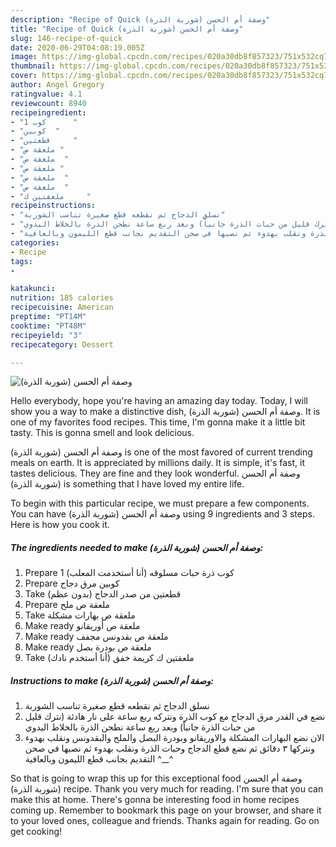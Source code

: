 ```yaml
---
description: "Recipe of Quick وصفة أم الحسن (شوربة الذرة)"
title: "Recipe of Quick وصفة أم الحسن (شوربة الذرة)"
slug: 146-recipe-of-quick
date: 2020-06-29T04:08:19.005Z
image: https://img-global.cpcdn.com/recipes/020a30db8f857323/751x532cq70/الصورة-الرئيسية-لوصفةوصفة-أم-الحسن-شوربة-الذرة.jpg
thumbnail: https://img-global.cpcdn.com/recipes/020a30db8f857323/751x532cq70/الصورة-الرئيسية-لوصفةوصفة-أم-الحسن-شوربة-الذرة.jpg
cover: https://img-global.cpcdn.com/recipes/020a30db8f857323/751x532cq70/الصورة-الرئيسية-لوصفةوصفة-أم-الحسن-شوربة-الذرة.jpg
author: Angel Gregory
ratingvalue: 4.1
reviewcount: 8940
recipeingredient:
- "1 كوب      "
- "كوبين  "
- "قطعتين     "
- "ملعقة ص "
- "ملعقة ص  "
- "ملعقة ص "
- "ملعقة ص  "
- "ملعقة ص  "
- "ملعقتين ك     "
recipeinstructions:
- "نسلق الدجاج ثم نقطعه قطع صغيرة تناسب الشوربة"
- "نضع في القدر مرق الدجاج مع كوب الذرة ونتركه ربع ساعة على نار هادئة (نترك قليل من حبات الذرة جانباً) وبعد ربع ساعة نطحن الذرة بالخلاط اليدوي"
- "الان نضع البهارات المشكلة والاوريقانو وبودرة البصل والملح والبقدونس ونقلب بهدوء ونتركها ٣ دقائق ثم نضع قطع الدجاج وحبات الذرة ونقلب بهدوء ثم نصبها في صحن التقديم بجانب قطع الليمون وبالعافية ^__^"
categories:
- Recipe
tags:
- 

katakunci:  
nutrition: 185 calories
recipecuisine: American
preptime: "PT14M"
cooktime: "PT48M"
recipeyield: "3"
recipecategory: Dessert

---
```



![وصفة أم الحسن (شوربة الذرة)](https://img-global.cpcdn.com/recipes/020a30db8f857323/751x532cq70/الصورة-الرئيسية-لوصفةوصفة-أم-الحسن-شوربة-الذرة.jpg)

Hello everybody, hope you're having an amazing day today. Today, I will show you a way to make a distinctive dish, وصفة أم الحسن (شوربة الذرة). It is one of my favorites food recipes. This time, I'm gonna make it a little bit tasty. This is gonna smell and look delicious.

وصفة أم الحسن (شوربة الذرة) is one of the most favored of current trending meals on earth. It is appreciated by millions daily. It is simple, it's fast, it tastes delicious. They are fine and they look wonderful. وصفة أم الحسن (شوربة الذرة) is something that I have loved my entire life.




To begin with this particular recipe, we must prepare a few components. You can have وصفة أم الحسن (شوربة الذرة) using 9 ingredients and 3 steps. Here is how you cook it.

<!--inarticleads1-->

##### The ingredients needed to make وصفة أم الحسن (شوربة الذرة):

1. Prepare 1 كوب ذرة حبات مسلوقه (أنا أستخدمت المعلب)
1. Prepare كوبين مرق دجاج
1. Take قطعتين من صدر الدجاج (بدون عظم)
1. Prepare ملعقة ص ملح
1. Take ملعقة ص بهارات مشكلة
1. Make ready ملعقة ص أوريقانو
1. Make ready ملعقة ص بقدونس مجفف
1. Make ready ملعقة ص بودرة بصل
1. Take ملعقتين ك كريمة خفق (أنا أستخدم نادك)




<!--inarticleads2-->

##### Instructions to make وصفة أم الحسن (شوربة الذرة):

1. نسلق الدجاج ثم نقطعه قطع صغيرة تناسب الشوربة
1. نضع في القدر مرق الدجاج مع كوب الذرة ونتركه ربع ساعة على نار هادئة (نترك قليل من حبات الذرة جانباً) وبعد ربع ساعة نطحن الذرة بالخلاط اليدوي
1. الان نضع البهارات المشكلة والاوريقانو وبودرة البصل والملح والبقدونس ونقلب بهدوء ونتركها ٣ دقائق ثم نضع قطع الدجاج وحبات الذرة ونقلب بهدوء ثم نصبها في صحن التقديم بجانب قطع الليمون وبالعافية ^__^




So that is going to wrap this up for this exceptional food وصفة أم الحسن (شوربة الذرة) recipe. Thank you very much for reading. I'm sure that you can make this at home. There's gonna be interesting food in home recipes coming up. Remember to bookmark this page on your browser, and share it to your loved ones, colleague and friends. Thanks again for reading. Go on get cooking!
